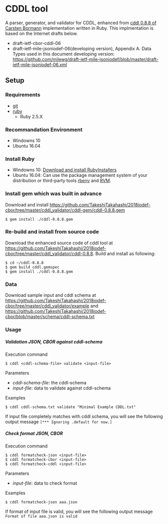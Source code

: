# CDDL tool

A parser, generator, and validator for CDDL, enhanced from [cddl 0.8.8 of Carsten Bormann](https://rubygems.org/gems/cddl/versions/0.8.8) implementation written in Ruby. This implmentation is based on the Internet drafts below. 

* draft-ietf-cbor-cddl-06
* draft-ietf-mile-jsoniodef-06(developing version), Appendix A. Data Types used in this document
developing version: https://github.com/milewg/draft-ietf-mile-jsoniodef/blob/master/draft-ietf-mile-jsoniodef-06.xml

## Setup

### Requirements
* [git](https://git-scm.com/)
* [ruby](https://www.ruby-lang.org/en/)
  * Ruby 2.5.X
  
### Recommandation Environment
* Windowns 10
* Ubuntu 16.04

### Install Ruby

* Windowns 10: [Download and install RubyInstallers](https://rubyinstaller.org/downloads/)
* Ubuntu 16.04: Can use the package management system of your distribution or third-party tools [rbenv](https://github.com/rbenv/rbenv) and [RVM](http://rvm.io/).

### Install gem which  was built in advance

Download and install https://github.com/TakeshiTakahashi/2018iodef-cbor/tree/master/cddl_validator/cddl-gem/cddl-0.8.8.gem

    $ gem install ./cddl-0.8.8.gem

### Re-build and install from source code

Download the enhanced source code of cddl tool at https://github.com/TakeshiTakahashi/2018iodef-cbor/tree/master/cddl_validator/cddl-0.8.8. Build and install as following:

    $ cd ~/cddl-0.8.8
    $ gem build cddl.gemspec
    $ gem install ./cddl-0.8.8.gem

### Data
Download sample input and cddl schema at https://github.com/TakeshiTakahashi/2018iodef-cbor/tree/master/cddl_validator/example and https://github.com/TakeshiTakahashi/2018iodef-cbor/blob/master/schema/cddl-schema.txt

### Usage

##### Validation JSON, CBOR against cddl-schema
Execution command

    $ cddl <cddl-schema-file> validate <input-file>

Parameters
- *cddl-schema-file*:  the cddl-schema
- *input-file*: data to validate against cddl-schema

Examples

    $ cddl cddl-schema.txt validate "Minimal Example CDDL.txt"

If input file completely matches with cddl schema, you will see the following output message
`[*** Ignoring .default for now.]`

##### Check format JSON, CBOR
Execution command

    $ cddl formatcheck-json <input-file>
    $ cddl formatcheck-cbor <input-file>
    $ cddl formatcheck-cddl <input-file>

Parameters
- *input-file*: data to check format

Examples

    $ cddl formatcheck-json aaa.json

If format of input file is valid, you will see the following output message
`Format of file aaa.json is valid`